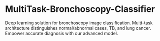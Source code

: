 # MultiTask-Bronchoscopy-Classifier
Deep learning solution for bronchoscopy image classification. Multi-task architecture distinguishes normal/abnormal cases, TB, and lung cancer. Empower accurate diagnosis with our advanced model.
